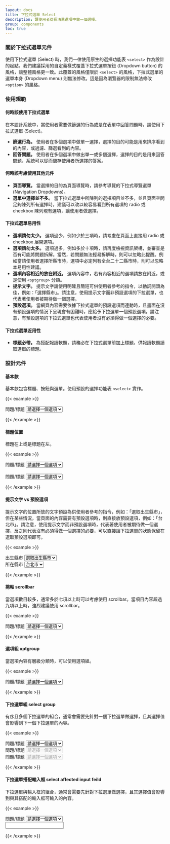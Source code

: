 ```yaml
---
layout: docs
title: 下拉式選單 Select
description: 讓使用者從長清單選項中做一個選擇。
group: components
toc: true
---
```


### 關於下拉式選單元件

使用下拉式選單 (Select) 時，我們一律使用原生的選擇功能表 `<select>` 作為設計的起點。我們建議採用的自定義樣式覆蓋下拉式選單按鈕 (Dropdown button) 的風格，讓整體風格更一致。此覆蓋的風格僅限於 `<select>` 的風格，下拉式選單的選單本身 (Dropdown menu) 則無法修改。這是因為瀏覽器的限制無法修改 `<option>` 的風格。

### 使用規範

#### 何時該使用下拉式選單

在本設計系統中，當使用者需要做篩選的行為或是在表單中回答問題時，請使用下拉式選單 (Select)。

- **篩選行為。** 使用者在多個選項中做單一選擇，選擇的目的可能是用來排序看到的內容，或過濾、篩選看到的內容。
- **回答問題。** 使用者在多個選項中做出單一或多個選擇，選擇的目的是用來回答問題，系統可以從而儲存使用者所選擇的答案。

#### 何時該考慮使用其他元件
- **頁面導覽。** 當選擇的目的為頁面導覽時，請參考導覽的下拉式導覽選單 (Navigation Dropdowns)。
- **選單中選擇並不多。** 當下拉式選單中所陳列的選擇項目並不多，並且頁面空間足夠陳列所有選擇時，建議可以改以較容易看到所有選項的 radio 或 checkbox 陳列現有選項，讓使用者做選擇。

#### 下拉式選單易用性

- **選項請勿太少。** 選項過少，例如少於三項時，請考慮在頁面上直接用 radio 或 checkbox 展開選項。
- **選項請勿太多。** 選項過多，例如多於十項時，請再度檢視資訊架構，並審查是否有可能將問題拆解。當然，若問題無法輕易拆解時，則可以忽略此提醒。例如當請使用者選擇所縣市時，選項中必定列有全台二十二縣市時，則可以忽略本易用性建議。
- **選項內容相近的放在附近。** 選項內容中，若有內容相近的選項請放在附近，或是使用 `<optgroup>` 分類。
- **提示文字。** 提示文字請使用明確且簡短可供使用者參考的指令，以動詞開頭為佳，例如：「選擇縣市」。請注意，使用提示文字而非預設選項的下拉選單，也代表著使用者被期待做一個選擇。
- **預設選項。** 當網頁內容需要依據下拉式選單的預設選項而連動時，且畫面在沒有預設選項的情況下呈現會有困難時，應給予下拉選單一個預設選項。請注意，有預設選項的下拉式選單也代表使用者沒有必須得做一個選擇的必要。

#### 下拉式選單近用性
- **標題必帶。** 為搭配報讀軟題，請務必在下拉式選單前加上標題，供報讀軟題讀取選單的標題。

### 設計元件

#### 基本款

基本款包含標題、按鈕與選單。使用預設的選擇功能表 `<select>` 實作。

{{< example >}}

<div class="row d-flex justify-content-center">
  <div class="col-md-4">
    <label for="example1" class="form-label h6">問題/標題</label>
    <select class="form-select" id="example1" aria-label="example1">
      <option  selected>請選擇一個選項</option>
      <option  value="1">選項一</option>
      <option  value="2">選項二</option>
      <option  value="3">選項三</option>
    </select>
  </div>
</div>

{{< /example >}}

#### 標題位置

標題在上或是標題在左。

{{< example >}}

<div class="row d-flex justify-content-center">
  <div class="col-md-6">
    <label for="example2" class="form-label h6">問題/標題</label>
    <select class="form-select" id="example2" aria-label="example2">
      <option  selected>請選擇一個選項</option>
      <option  value="1">選項一</option>
      <option  value="2">選項二</option>
      <option  value="3">選項三</option>
    </select>
  </div>
</div>
<br/>
<div class="row d-flex justify-content-center">
  <div class="col-md-6">
    <div class="d-flex align-items-center">
      <label for="example3" class="horizontal-label">問題/標題</label>
      <select class="form-select" id="example3" aria-label="example3">
        <option  selected>請選擇一個選項</option>
        <option  value="1">選項一</option>
        <option  value="2">選項二</option>
        <option  value="3">選項三</option>
      </select>
    </div>
  </div>
</div>

{{< /example >}}

#### 提示文字 vs 預設選項

提示文字的位置所放的文字預設為供使用者參考的指令，例如：「選取出生縣市」，但在某些情況，當頁面的內容需要有預設選項時，則直接放預設選項，例如：「台北市」。請注意，使用提示文字而非預設選項時，代表著使用者被期待做一個選擇，反之則代表沒有必須得做一個選擇的必要，可以直接讓下拉選單的狀態保留在選取預設選項即可。

{{< example >}}

<div class="row d-flex justify-content-center">
  <div class="col-md-4">
    <label for="example4" class="form-label h6">出生縣市</label>
    <select class="form-select" id="example4" aria-label="example4">
      <option  selected>選取出生縣市</option>
      <option  value="1">台北市</option>
      <option  value="2">新北市</option>
      <option  value="3">高雄市</option>
    </select>
  </div>
  <div class="col-md-4">
      <label for="example5" class="form-label h6">所在縣市</label>
      <select class="form-select" id="example5" aria-label="example5">
        <option  value="1">台北市</option>
        <option  value="2">新北市</option>
        <option  value="3">高雄市</option>
      </select>
  </div>
</div>

{{< /example >}}

#### 捲軸 scrollbar

當選項數目較多，通常多於七項以上時可以考慮使用 scrollbar。當項目內容超過九項以上時，強烈建議使用 scrollbar。

{{< example >}}

<div class="row d-flex justify-content-center">
  <div class="col-md-4">
    <label for="example6" class="form-label h6">問題/標題</label>
    <select class="form-select" id="example6" aria-label="example6">
      <option  selected>請選擇一個選項</option>
      <option  value="1">選項一</option>
      <option  value="2">選項二</option>
      <option  value="3">選項三</option>
      <option  value="4">選項四</option>
      <option  value="5">選項五</option>
      <option  value="6">選項六</option>
      <option  value="7">選項七</option>
      <option  value="8">選項八</option>
      <option  value="9">選項九</option>
      <option  value="10">選項十</option>
      <option  value="11">選項十一</option>
      <option  value="12">選項十二</option>
      <option  value="13">選項十三</option>
      <option  value="14">選項十四</option>
      <option  value="15">選項十五</option>
      <option  value="16">選項十六</option>
      <option  value="17">選項十七</option>
      <option  value="18">選項十八</option>
      <option  value="19">選項十九</option>
      <option  value="20">選項二十</option>
    </select>
  </div>
</div>

{{< /example >}}

#### 選項組 optgroup

當選項內容有層級分類時，可以使用選項組。

{{< example >}}

<div class="row d-flex justify-content-center">
  <div class="col-md-4">
    <label for="example7" class="form-label">問題/標題</label>
    <select class="form-select" id="example7" aria-label="example7">
      <option  selected>請選擇一個選項</option>
      <optgroup  label="分類一">
        <option  value="1">選項一</option>
        <option  value="2">選項二</option>
        <option  value="3">選項三</option>
        <option  value="4">選項四</option>
      </optgroup>
      <optgroup  label="分類二">
        <option  value="5">選項一</option>
        <option  value="6">選項二</option>
        <option  value="7">選項三</option>
        <option  value="8">選項四</option>
      </optgroup>
    </select>
  </div>
</div>

{{< /example >}}

#### 下拉選單組 select group

有序且多個下拉選單的組合，通常會需要先針對一個下拉選單做選擇，且其選擇值會影響到下一個下拉選單的內容。

{{< example >}}

<div class="row d-flex justify-content-center">
  <div class="col-md-4">
    <label for="example8" class="form-label h6">問題/標題</label>
    <select class="form-select" id="example8" aria-label="example8" onchange="ShowSelect2()">
      <option  value="0" selected>請選擇一個選項</option>
      <option  value="1">選項一</option>
      <option  value="2">選項二</option>
      <option  value="3">選項三</option>
    </select>
  </div>
  <div class="col-md-4">
    <label for="example9" class="form-label h6">問題/標題</label>
    <select class="form-select" id="example9" aria-label="example9" disabled onchange="ShowSelect3()">
      <option  value="0" selected>請選擇一個選項</option>
      <option  value="1">選項一</option>
      <option  value="2">選項二</option>
      <option  value="3">選項三</option>
    </select>
  </div>
  <div class="col-md-4">
    <label for="example10" class="form-label h6">問題/標題</label>
    <select class="form-select" id="example10" aria-label="example10" disabled>
      <option  value="0" selected>請選擇一個選項</option>
      <option  value="1">選項一</option>
      <option  value="2">選項二</option>
      <option  value="3">選項三</option>
    </select>
  </div>
</div>

<script>
  const ShowSelect2 = () => {
    document.getElementById("example8").value !== '0' ? document.getElementById("example9").disabled = false : document.getElementById("example9").disabled = true; document.getElementById("example9").value = '0'; document.getElementById("example10").disabled = true; document.getElementById("example10").value = '0'
  }

  const ShowSelect3 = () => {
    document.getElementById("example9").value !== '0' ? document.getElementById("example10").disabled = false : document.getElementById("example10").disabled = true; document.getElementById("example10").value = '0'
  }
</script>

{{< /example >}}

#### 下拉選單搭配輸入框 select affected input feild

下拉選單與輸入框的組合，通常會需要先針對下拉選單做選擇，且其選擇值會影響到與其搭配的輸入框可輸入的內容。

{{< example >}}

<div class="row d-flex justify-content-center">
  <div class="col-12 d-flex flex-row">
  <div>
    <label for="example11" class="form-label h6">問題/標題</label>
    <select class="form-select" id="example11" aria-label="example11">
      <option  selected>請選擇一個選項</option>
      <option  value="1">選項一</option>
      <option  value="2">選項二</option>
      <option  value="3">選項三</option>
    </select>
    </div>
    <div class="d-flex align-items-end">
      <input type="text" class="form-control" id="exampleFormControlInput1" placeholder="">
    </div>
  </div>
</div>

{{< /example >}}
